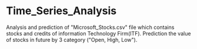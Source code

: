 # Time_Series_Analysis
Analysis and prediction of "Microsoft_Stocks.csv" file which contains stocks and credits of information Technology Firm(ITF). Prediction the value of stocks in future by 3 category ("Open, High, Low").
